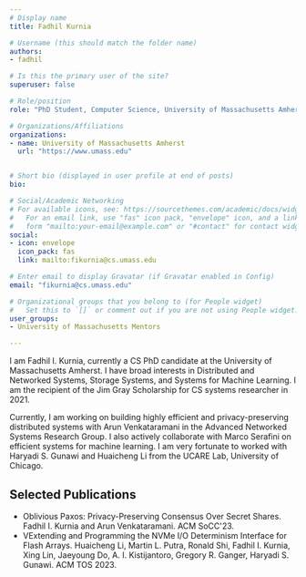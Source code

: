 ```yaml
---
# Display name
title: Fadhil Kurnia

# Username (this should match the folder name)
authors:
- fadhil

# Is this the primary user of the site?
superuser: false

# Role/position
role: "PhD Student, Computer Science, University of Massachusetts Amherst"

# Organizations/Affiliations
organizations:
- name: University of Massachusetts Amherst
  url: "https://www.umass.edu"


# Short bio (displayed in user profile at end of posts)
bio:

# Social/Academic Networking
# For available icons, see: https://sourcethemes.com/academic/docs/widgets/#icons
#   For an email link, use "fas" icon pack, "envelope" icon, and a link in the
#   form "mailto:your-email@example.com" or "#contact" for contact widget.
social:
- icon: envelope
  icon_pack: fas
  link: mailto:fikurnia@cs.umass.edu

# Enter email to display Gravatar (if Gravatar enabled in Config)
email: "fikurnia@cs.umass.edu"

# Organizational groups that you belong to (for People widget)
#   Set this to `[]` or comment out if you are not using People widget.
user_groups:
- University of Massachusetts Mentors

---
```

I am Fadhil I. Kurnia, currently a CS PhD candidate at the University of Massachusetts Amherst. I have broad interests in Distributed and Networked Systems, Storage Systems, and Systems for Machine Learning. I am the recipient of the Jim Gray Scholarship for CS systems researcher in 2021.

Currently, I am working on building highly efficient and privacy-preserving distributed systems with Arun Venkataramani in the Advanced Networked Systems Research Group. I also actively collaborate with Marco Serafini on efficient systems for machine learning. I am very fortunate to worked with Haryadi S. Gunawi and Huaicheng Li from the UCARE Lab, University of Chicago.

## Selected Publications
- Oblivious Paxos: Privacy-Preserving Consensus Over Secret Shares. Fadhil I. Kurnia and Arun Venkataramani. ACM SoCC'23.
- VExtending and Programming the NVMe I/O Determinism Interface for Flash Arrays. Huaicheng Li, Martin L. Putra, Ronald Shi, F​adhil I. Kurnia,​ Xing Lin, Jaeyoung Do, A. I. Kistijantoro, Gregory R. Ganger, Haryadi S. Gunawi. ACM TOS 2023.
